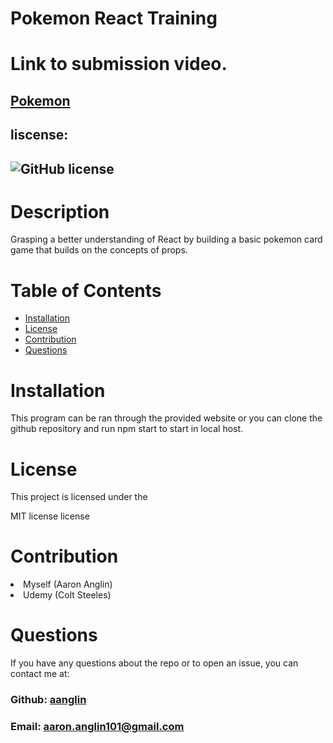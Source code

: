 # Pokemon React Training
# Link to submission video.

## **[Pokemon](https://aanglin.github.io/pokemon)**
##  liscense: 
##  ![GitHub license](https://img.shields.io/badge/license-MIT-blue.svg)
#   Description
<p>Grasping a better understanding of React by building a basic pokemon card game that builds on the concepts of props.</p>

#  Table of Contents

*  [Installation](#installation)
*  [License](#license)
*  [Contribution](#contribution)
*  [Questions](#questions)

#   Installation
<p>This program can be ran through the provided website or you can clone the github repository and run npm start to start in local host.</p>

#   License
<p>This project is licensed under the</p>
<p>MIT license license</p>
       
#   Contribution
<li>Myself (Aaron Anglin) </li>
<li>Udemy (Colt Steeles) </li>

#   Questions
<p>If you have any questions about the repo or to open an issue, you can contact me at:</p> 

###  Github: [aanglin](https://github.com) 
###  Email:  [aaron.anglin101@gmail.com](mailto:aaron.anglin101@gmail.com)  


